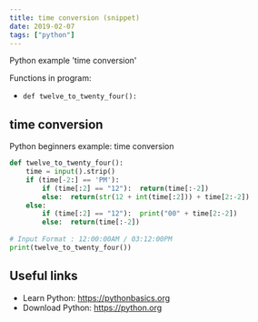```yaml
---
title: time conversion (snippet)
date: 2019-02-07
tags: ["python"]
---
```

Python example 'time conversion'

Functions in program: 
* `def twelve_to_twenty_four():`

## time conversion

Python beginners example: time conversion

```python
def twelve_to_twenty_four():
	time = input().strip()
	if (time[-2:] == 'PM'):
		if (time[:2] == "12"):  return(time[:-2])
		else:  return(str(12 + int(time[:2])) + time[2:-2])
	else:
		if (time[:2] == "12"):  print("00" + time[2:-2])
		else:  return(time[:-2])    
		
# Input Format : 12:00:00AM / 03:12:00PM		
print(twelve_to_twenty_four())		

```

## Useful links

- Learn Python: https://pythonbasics.org
- Download Python: https://python.org
